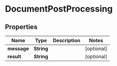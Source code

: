 
# DocumentPostProcessing

## Properties
Name | Type | Description | Notes
------------ | ------------- | ------------- | -------------
**message** | **String** |  |  [optional]
**result** | **String** |  |  [optional]



